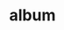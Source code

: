 ---
layout: album
resource: facebook
title: "album"
description: "masonry"
active: gallery
header-img: "img/gallery-bg.jpg"
album-title: "my 9th album"
images:
  - image_path: TranThiQuynhMy/22/8154534031256426_450346863_8154534027923093_7639065209031870692_n.jpg
  - image_path: TranThiQuynhMy/22/8166139956762500_449823107_8166139953429167_5636411752854144572_n.jpg
  - image_path: TranThiQuynhMy/22/8189966147713214_450720620_8189970151046147_5968320592405576968_n.jpg
  - image_path: TranThiQuynhMy/22/8189966174379878_451028209_8189970201046142_5187049150300423238_n.jpg
  - image_path: TranThiQuynhMy/22/8189966277713201_450807141_8189970347712794_2727395631690327604_n.jpg
  - image_path: TranThiQuynhMy/22/8189966317713197_451043099_8189970397712789_7998055540104747732_n.jpg
  - image_path: TranThiQuynhMy/22/8189966417713187_451206120_8189970527712776_6597287340404192797_n.jpg
  - image_path: TranThiQuynhMy/22/8189966454379850_450972991_8189970571046105_7506669849329640630_n.jpg
  - image_path: TranThiQuynhMy/22/8189966537713175_450992278_8189970701046092_1567897650214189192_n.jpg
  - image_path: TranThiQuynhMy/22/8189966574379838_451054483_8189970734379422_7082361391756318221_n.jpg
---